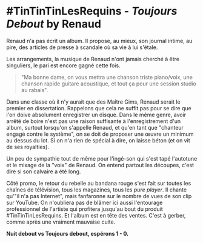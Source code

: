 # #TinTinTinLesRequins - *Toujours Debout* by Renaud

Renaud n'a pas écrit un album. Il propose, au mieux, son journal intime, au pire, des articles de presse à scandale où sa vie à lui s'étale.

Les arrangements, la musique de Renaud n'ont jamais cherché à être singuliers, le pari est encore gagné cette fois.  

> "Ma bonne dame, on vous mettra une chanson triste piano/voix, une chanson rapide guitare acoustique, et tout ça pour une session studio au rabais".

Dans une classe où il n'y aurait que des Maître Gims, Renaud serait le premier en dissertation. Rappelons que cela ne suffit pas pour se dire que l'on doive absolument enregistrer un disque. Dans le même genre, avoir arrêté de boire n'est pas une raison suffisante à l'enregistrement d'un album, surtout lorsqu'on s'appelle Renaud, et qu'en tant que "chanteur engagé contre le système", on se doit de proposer une œuvre un minimum au dessus du lot. Si on n'a rien de spécial à dire, on laisse béton (et on vit de ses royalties).

Un peu de sympathie tout de même pour l'ingé-son qui s'est tapé l'autotune et le mixage de la "voix" de Renaud. On entend partout les découpes, c'est dire si son calvaire a été long.

Côté promo, le retour du rebelle au bandana rouge s'est fait sur toutes les chaînes de télévision, tous les magazines, tous les *pure player*. Il chante qu'"il n'a pas Internet", mais fanfaronne sur le nombre de vues de son clip sur YouTube. On n'oubliera pas de blâmer ici aussi l'entourage professionnel de l'artiste qui profitera jusqu'au bout du produit #TinTinTinLesRequins. Et l'album est en tête des ventes. C'est à gerber, comme après une vraiment mauvaise cuite.

**Nuit debout vs Toujours debout, espérons 1 - 0.**

